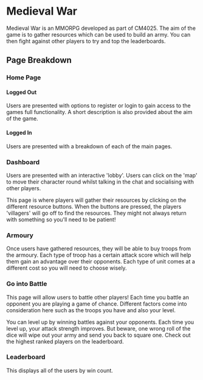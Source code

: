 # Medieval War

Medieval War is an MMORPG developed as part of CM4025. The aim of the game is to gather resources which can be used to build an army. You can then fight against other players to try and top the leaderboards.

## Page Breakdown

### Home Page
#### Logged Out
Users are presented with options to register or login to gain access to the games full functionality. A short description is also provided about the aim of the game.
#### Logged In
Users are presented with a breakdown of each of the main pages.

### Dashboard
Users are presented with an interactive 'lobby'. Users can click on the 'map' to move their character round whilst talking in the chat and socialising with other players. 

This page is where players will gather their resources by clicking on the different resource buttons. When the buttons are pressed, the players 'villagers' will go off to find the resources. They might not always return with something so you'll need to be patient!

### Armoury
Once users have gathered resources, they will be able to buy troops from the armoury. Each type of troop has a certain attack score which will help them gain an advantage over their opponents. Each type of unit comes at a different cost so you will need to choose wisely.

### Go into Battle
This page will allow users to battle other players! Each time you battle an opponent you are playing a game of chance. Different factors come into consideration here such as the troops you have and also your level.

You can level up by winning battles against your opponents. Each time you level up, your attack strength improves. But beware, one wrong roll of the dice will wipe out your army and send you back to square one. Check out the highest ranked players on the leaderboard.

### Leaderboard
This displays all of the users by win count. 
